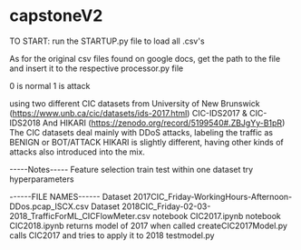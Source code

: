 # capstoneV2

TO START:
run the STARTUP.py file to load all .csv's

As for the original csv files found on google docs, get the path to the file and insert it to the respective processor.py file

0 is normal
1 is attack

using two different CIC datasets from University of New Brunswick (https://www.unb.ca/cic/datasets/ids-2017.html)
CIC-IDS2017 & CIC-IDS2018
And HIKARI (https://zenodo.org/record/5199540#.ZBJgYy-B1pR)
The CIC datasets deal mainly with DDoS attacks, labeling the traffic as BENIGN or BOT/ATTACK
HIKARI is slightly different, having other kinds of attacks also introduced into the mix.

-----Notes-----
Feature selection
train test within one dataset
try hyperparameters


------FILE NAMES------
Dataset    2017CIC_Friday-WorkingHours-Afternoon-DDos.pcap_ISCX.csv
Dataset    2018CIC_Friday-02-03-2018_TrafficForML_CICFlowMeter.csv
notebook    CIC2017.ipynb
notebook    CIC2018.ipynb
returns model of 2017 when called    createCIC2017Model.py
calls CIC2017 and tries to apply it to 2018    testmodel.py